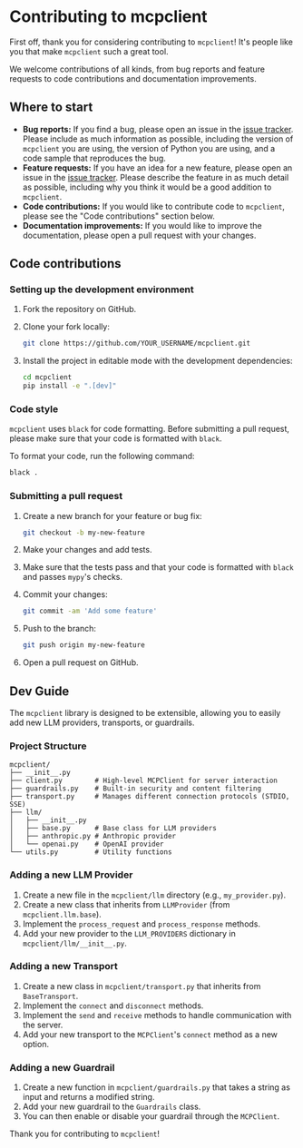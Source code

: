 # Contributing to mcpclient

First off, thank you for considering contributing to `mcpclient`! It's people like you that make `mcpclient` such a great tool.

We welcome contributions of all kinds, from bug reports and feature requests to code contributions and documentation improvements.

## Where to start

- **Bug reports:** If you find a bug, please open an issue in the [issue tracker](https://github.com/2796gaurav/mcpclient/issues). Please include as much information as possible, including the version of `mcpclient` you are using, the version of Python you are using, and a code sample that reproduces the bug.
- **Feature requests:** If you have an idea for a new feature, please open an issue in the [issue tracker](https://github.com/2796gaurav/mcpclient/issues). Please describe the feature in as much detail as possible, including why you think it would be a good addition to `mcpclient`.
- **Code contributions:** If you would like to contribute code to `mcpclient`, please see the "Code contributions" section below.
- **Documentation improvements:** If you would like to improve the documentation, please open a pull request with your changes.

## Code contributions

### Setting up the development environment

1.  Fork the repository on GitHub.
2.  Clone your fork locally:

    ```bash
    git clone https://github.com/YOUR_USERNAME/mcpclient.git
    ```

3.  Install the project in editable mode with the development dependencies:

    ```bash
    cd mcpclient
    pip install -e ".[dev]"
    ```

### Code style

`mcpclient` uses `black` for code formatting. Before submitting a pull request, please make sure that your code is formatted with `black`.

To format your code, run the following command:

```bash
black .
```

### Submitting a pull request

1.  Create a new branch for your feature or bug fix:

    ```bash
    git checkout -b my-new-feature
    ```

2.  Make your changes and add tests.
3.  Make sure that the tests pass and that your code is formatted with `black` and passes `mypy`'s checks.
4.  Commit your changes:

    ```bash
    git commit -am 'Add some feature'
    ```

5.  Push to the branch:

    ```bash
    git push origin my-new-feature
    ```

6.  Open a pull request on GitHub.

## Dev Guide

The `mcpclient` library is designed to be extensible, allowing you to easily add new LLM providers, transports, or guardrails.

### Project Structure

```
mcpclient/
├── __init__.py
├── client.py        # High-level MCPClient for server interaction
├── guardrails.py    # Built-in security and content filtering
├── transport.py     # Manages different connection protocols (STDIO, SSE)
├── llm/
│   ├── __init__.py
│   ├── base.py      # Base class for LLM providers
│   ├── anthropic.py # Anthropic provider
│   └── openai.py    # OpenAI provider
└── utils.py         # Utility functions
```

### Adding a new LLM Provider

1.  Create a new file in the `mcpclient/llm` directory (e.g., `my_provider.py`).
2.  Create a new class that inherits from `LLMProvider` (from `mcpclient.llm.base`).
3.  Implement the `process_request` and `process_response` methods.
4.  Add your new provider to the `LLM_PROVIDERS` dictionary in `mcpclient/llm/__init__.py`.

### Adding a new Transport

1.  Create a new class in `mcpclient/transport.py` that inherits from `BaseTransport`.
2.  Implement the `connect` and `disconnect` methods.
3.  Implement the `send` and `receive` methods to handle communication with the server.
4.  Add your new transport to the `MCPClient`'s `connect` method as a new option.

### Adding a new Guardrail

1.  Create a new function in `mcpclient/guardrails.py` that takes a string as input and returns a modified string.
2.  Add your new guardrail to the `Guardrails` class.
3.  You can then enable or disable your guardrail through the `MCPClient`.

Thank you for contributing to `mcpclient`! 